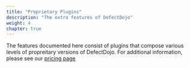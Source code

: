 ```yaml
---
title: "Proprietary Plugins"
description: "The extra features of DefectDojo"
weight: 4
chapter: true
---
```


The features documented here consist of plugins that compose various levels of propreitary versions of DefectDojo. For additional information, please see our [pricing page](https://www.defectdojo.com/pricing)
